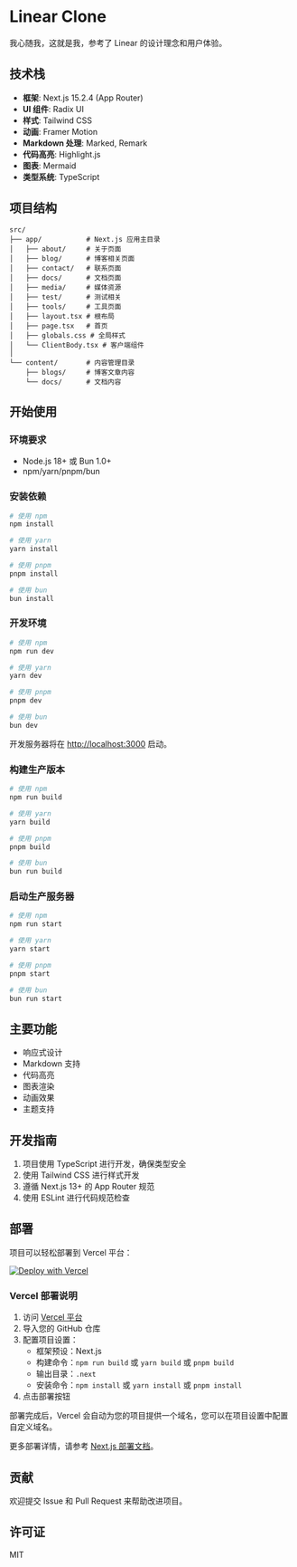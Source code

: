 # Linear Clone

我心随我，这就是我，参考了 Linear 的设计理念和用户体验。

## 技术栈

- **框架**: Next.js 15.2.4 (App Router)
- **UI 组件**: Radix UI
- **样式**: Tailwind CSS
- **动画**: Framer Motion
- **Markdown 处理**: Marked, Remark
- **代码高亮**: Highlight.js
- **图表**: Mermaid
- **类型系统**: TypeScript

## 项目结构

```
src/
├── app/           # Next.js 应用主目录
│   ├── about/     # 关于页面
│   ├── blog/      # 博客相关页面
│   ├── contact/   # 联系页面
│   ├── docs/      # 文档页面
│   ├── media/     # 媒体资源
│   ├── test/      # 测试相关
│   ├── tools/     # 工具页面
│   ├── layout.tsx # 根布局
│   ├── page.tsx   # 首页
│   ├── globals.css # 全局样式
│   └── ClientBody.tsx # 客户端组件
│
└── content/       # 内容管理目录
    ├── blogs/     # 博客文章内容
    └── docs/      # 文档内容
```

## 开始使用

### 环境要求

- Node.js 18+ 或 Bun 1.0+
- npm/yarn/pnpm/bun

### 安装依赖

```bash
# 使用 npm
npm install

# 使用 yarn
yarn install

# 使用 pnpm
pnpm install

# 使用 bun
bun install
```

### 开发环境

```bash
# 使用 npm
npm run dev

# 使用 yarn
yarn dev

# 使用 pnpm
pnpm dev

# 使用 bun
bun dev
```

开发服务器将在 [http://localhost:3000](http://localhost:3000) 启动。

### 构建生产版本

```bash
# 使用 npm
npm run build

# 使用 yarn
yarn build

# 使用 pnpm
pnpm build

# 使用 bun
bun run build
```

### 启动生产服务器

```bash
# 使用 npm
npm run start

# 使用 yarn
yarn start

# 使用 pnpm
pnpm start

# 使用 bun
bun run start
```

## 主要功能

- 响应式设计
- Markdown 支持
- 代码高亮
- 图表渲染
- 动画效果
- 主题支持

## 开发指南

1. 项目使用 TypeScript 进行开发，确保类型安全
2. 使用 Tailwind CSS 进行样式开发
3. 遵循 Next.js 13+ 的 App Router 规范
4. 使用 ESLint 进行代码规范检查

## 部署

项目可以轻松部署到 Vercel 平台：

[![Deploy with Vercel](https://vercel.com/button)](https://vercel.com/new/clone?repository-url=https://github.com/your-username/YUN)

### Vercel 部署说明

1. 访问 [Vercel 平台](https://vercel.com/new?utm_medium=default-template&filter=next.js&utm_source=create-next-app&utm_campaign=create-next-app-readme)
2. 导入您的 GitHub 仓库
3. 配置项目设置：
   - 框架预设：Next.js
   - 构建命令：`npm run build` 或 `yarn build` 或 `pnpm build`
   - 输出目录：`.next`
   - 安装命令：`npm install` 或 `yarn install` 或 `pnpm install`
4. 点击部署按钮

部署完成后，Vercel 会自动为您的项目提供一个域名，您可以在项目设置中配置自定义域名。

更多部署详情，请参考 [Next.js 部署文档](https://nextjs.org/docs/app/building-your-application/deploying)。

## 贡献

欢迎提交 Issue 和 Pull Request 来帮助改进项目。

## 许可证

MIT 